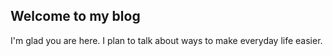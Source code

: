 ## Welcome to my blog

I'm glad you are here. I plan to talk about ways to make everyday life easier.  
